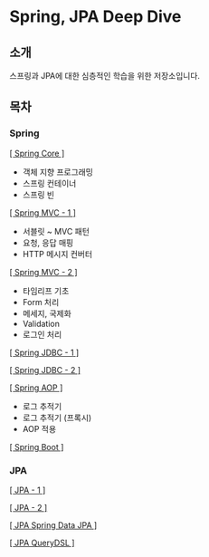 # Spring, JPA Deep Dive

## 소개

스프링과 JPA에 대한 심층적인 학습을 위한 저장소입니다.

## 목차

### Spring

[[ Spring Core ]](https://github.com/woosungkim0123/spring-jpa-deep-dive/tree/master/spring_core)

- 객체 지향 프로그래밍
- 스프링 컨테이너
- 스프링 빈

[[ Spring MVC - 1 ]](https://github.com/woosungkim0123/spring-jpa-deep-dive/tree/master/spring_mvc_basic)

- 서블릿 ~ MVC 패턴
- 요청, 응답 매핑
- HTTP 메시지 컨버터

[[ Spring MVC - 2 ]](https://github.com/woosungkim0123/spring-jpa-deep-dive/tree/master/spring_mvc_advance)

- 타임리프 기초
- Form 처리
- 메세지, 국제화
- Validation
- 로그인 처리

[[ Spring JDBC - 1 ]](https://github.com/woosungkim0123/spring-jpa-deep-dive/tree/master/spring_jdbc_basic)

[[ Spring JDBC - 2 ]](https://github.com/woosungkim0123/spring-jpa-deep-dive/tree/master/spring_jdbc_advance)

[[ Spring AOP ]](https://github.com/woosungkim0123/spring-jpa-deep-dive/tree/master/spring_aop)

- 로그 추적기
- 로그 추적기 (프록시)
- AOP 적용

[[ Spring Boot ]](https://github.com/woosungkim0123/spring-jpa-deep-dive/tree/master/spring_boot)

### JPA

[[ JPA - 1 ]](https://github.com/woosungkim0123/spring-jpa-deep-dive/tree/master/jpa_basic)

[[ JPA - 2 ]](https://github.com/woosungkim0123/spring-jpa-deep-dive/tree/master/jpa_utilization)

[[ JPA Spring Data JPA ]](https://github.com/woosungkim0123/spring-jpa-deep-dive/tree/master/jpa_spring_data_jpa)

[[ JPA QueryDSL ]](https://github.com/woosungkim0123/spring-jpa-deep-dive/tree/master/jpa_querydsl)
